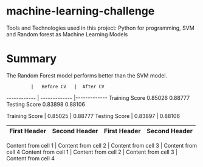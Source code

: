 # machine-learning-challenge

Tools and Technologies used in this project: Python for programming, SVM and Random forest as Machine Learning Models 
 
# Summary

The Random Forest model performs better than the SVM model.


             |   Before CV   |  After CV
------------ | ------------- |-------------
Training Score	0.85026	0.88777
Testing Score	0.83898	0.88106



 
Training Score | 0.85025 | 0.88777
Testing Score | 0.83897 | 0.88106


First Header | Second Header | First Header | Second Header
------------ | ------------- |------------- | ------------- 

Content from cell 1 | Content from cell 2 | Content from cell 3 | Content from cell 4
Content from cell 1 | Content from cell 2 | Content from cell 3 | Content from cell 4